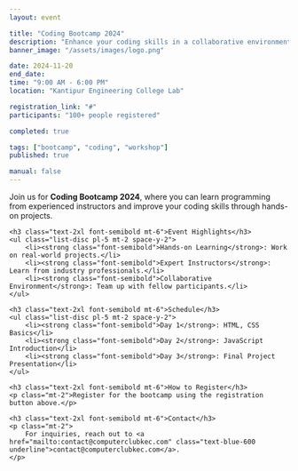 ```yaml
---
layout: event

title: "Coding Bootcamp 2024"
description: "Enhance your coding skills in a collaborative environment with our immersive Coding Bootcamp."
banner_image: "/assets/images/logo.png"

date: 2024-11-20
end_date:
time: "9:00 AM - 6:00 PM"
location: "Kantipur Engineering College Lab"

registration_link: "#"
participants: "100+ people registered"

completed: true

tags: ["bootcamp", "coding", "workshop"]
published: true

manual: false
---
```


<div class="prose max-w-none mx-auto my-8">
    <p class="text-lg">
        Join us for <strong class="font-bold">Coding Bootcamp 2024</strong>, where you can learn programming from experienced instructors and improve your coding skills through hands-on projects.
    </p>

    <h3 class="text-2xl font-semibold mt-6">Event Highlights</h3>
    <ul class="list-disc pl-5 mt-2 space-y-2">
        <li><strong class="font-semibold">Hands-on Learning</strong>: Work on real-world projects.</li>
        <li><strong class="font-semibold">Expert Instructors</strong>: Learn from industry professionals.</li>
        <li><strong class="font-semibold">Collaborative Environment</strong>: Team up with fellow participants.</li>
    </ul>

    <h3 class="text-2xl font-semibold mt-6">Schedule</h3>
    <ul class="list-disc pl-5 mt-2 space-y-2">
        <li><strong class="font-semibold">Day 1</strong>: HTML, CSS Basics</li>
        <li><strong class="font-semibold">Day 2</strong>: JavaScript Introduction</li>
        <li><strong class="font-semibold">Day 3</strong>: Final Project Presentation</li>
    </ul>

    <h3 class="text-2xl font-semibold mt-6">How to Register</h3>
    <p class="mt-2">Register for the bootcamp using the registration button above.</p>

    <h3 class="text-2xl font-semibold mt-6">Contact</h3>
    <p class="mt-2">
        For inquiries, reach out to <a href="mailto:contact@computerclubkec.com" class="text-blue-600 underline">contact@computerclubkec.com</a>.
    </p>
</div>
